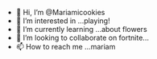 - 👋 Hi, I’m @Mariamicookies
- 👀 I’m interested in ...playing!
- 🌱 I’m currently learning ...about flowers
- 💞️ I’m looking to collaborate on fortnite...
- 📫 How to reach me ...mariam

<!---
Mariamicookies/Mariamicookies is a ✨ special ✨ repository because its `README.md` (this file) appears on your GitHub profile.
You can click the Preview link to take a look at your changes.
--->
